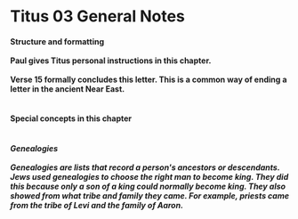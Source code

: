 
# Titus 03 General Notes<br>
#### Structure and formatting<br><br>Paul gives Titus personal instructions in this chapter.<br><br>Verse 15 formally concludes this letter. This is a common way of ending a letter in the ancient Near East.<br><br>
#### Special concepts in this chapter<br><br>
##### Genealogies<br><br>Genealogies are lists that record a person's ancestors or descendants. Jews used genealogies to choose the right man to become king. They did this because only a son of a king could normally become king. They also showed from what tribe and family they came. For example, priests came from the tribe of Levi and the family of Aaron.<br>
